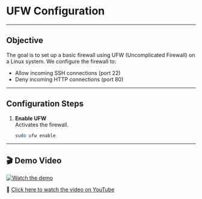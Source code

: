 # UFW Configuration
---
## Objective

The goal is to set up a basic firewall using UFW (Uncomplicated Firewall) on a Linux system. We configure the firewall to:

- Allow incoming SSH connections (port 22)
- Deny incoming HTTP connections (port 80)

---

## Configuration Steps

1. **Enable UFW**  
   Activates the firewall.
   ```bash
   sudo ufw enable

---
   
## 🎬 Demo Video

[![Watch the demo](https://img.youtube.com/vi/6f3k9V46h-M/0.jpg)](https://youtu.be/6f3k9V46h-M)

🔗 [Click here to watch the video on YouTube](https://youtu.be/6f3k9V46h-M)
